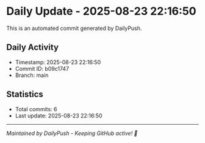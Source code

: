 # Daily Update - 2025-08-23 22:16:50

This is an automated commit generated by DailyPush.

## Daily Activity
- Timestamp: 2025-08-23 22:16:50
- Commit ID: b09c1747
- Branch: main

## Statistics
- Total commits: 6
- Last update: 2025-08-23 22:16:50

---
*Maintained by DailyPush - Keeping GitHub active! 🚀*
